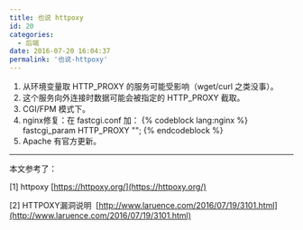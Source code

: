 ```yaml
---
title: 也说 httpoxy
id: 20
categories:
  - 后端
date: 2016-07-20 16:04:37
permalink: '也说-httpoxy'
---
```


1.  从环境变量取 HTTP_PROXY 的服务可能受影响（wget/curl 之类没事）。
2.  这个服务向外连接时数据可能会被指定的 HTTP_PROXY 截取。
3.  CGI/FPM 模式下。
4.  nginx修复：在 fastcgi.conf 加：
{% codeblock lang:nginx %}
fastcgi_param HTTP_PROXY "";
{% endcodeblock %}
5.  Apache 有官方更新。

<!--more-->

* * *

本文参考了：

[1] httpoxy [https://httpoxy.org/](https://httpoxy.org/)

[2] HTTPOXY漏洞说明  [http://www.laruence.com/2016/07/19/3101.html](http://www.laruence.com/2016/07/19/3101.html)
